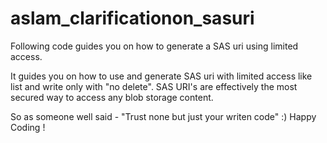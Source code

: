 # aslam_clarificationon_sasuri
Following code guides you on how to generate a SAS uri using limited access.

It guides you on how to use and generate SAS uri with limited access like list and write only with "no delete". SAS URI's are effectively the most secured way to access any blob storage content. 

So as someone well said - "Trust none but just your writen code" :) 
Happy Coding !
